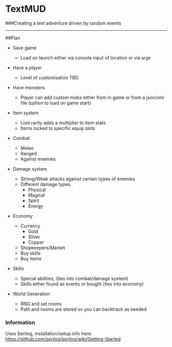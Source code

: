 # TextMUD

###Creating a text adventure driven by random events
 - - -
##Plan
- Save game
    - Load on launch either via console input of location or via args
    

- Have a player
  - Level of customisation TBD
    

- Have monsters
    - Player can add custom mobs either from in game or from a json/xml file (option to load on game start)
    

- Item system
    - Loot rarity adds a multiplier to item stats
    - Items locked to specific equip slots
    

- Combat
    - Melee
    - Ranged
    - Against enemies


 - Damage system
    - Strong/Weak attacks against certain types of enemies
    - Different damage types
        - Physical
        - Magical
        - Spirit
        - Energy


- Economy
    - Currency
        - Gold
        - Silver
        - Copper
    - Shopkeepers/Market
    - Buy skills
    - Buy items
    

- Skills
    - Special abilities, (ties into combat/damage system)
    - Skills either found as events or bought (ties into economy)


- World Generation
    - RNG and set rooms
    - Path and rooms are stored so you can backtrack as needed
    
### Information
Uses Serilog, installation/setup info here:
https://github.com/serilog/serilog/wiki/Getting-Started